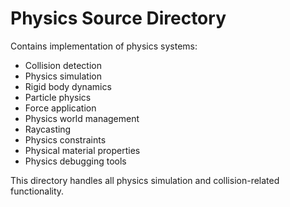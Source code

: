 # Physics Source Directory

Contains implementation of physics systems:

- Collision detection
- Physics simulation
- Rigid body dynamics
- Particle physics
- Force application
- Physics world management
- Raycasting
- Physics constraints
- Physical material properties
- Physics debugging tools

This directory handles all physics simulation and collision-related functionality.
